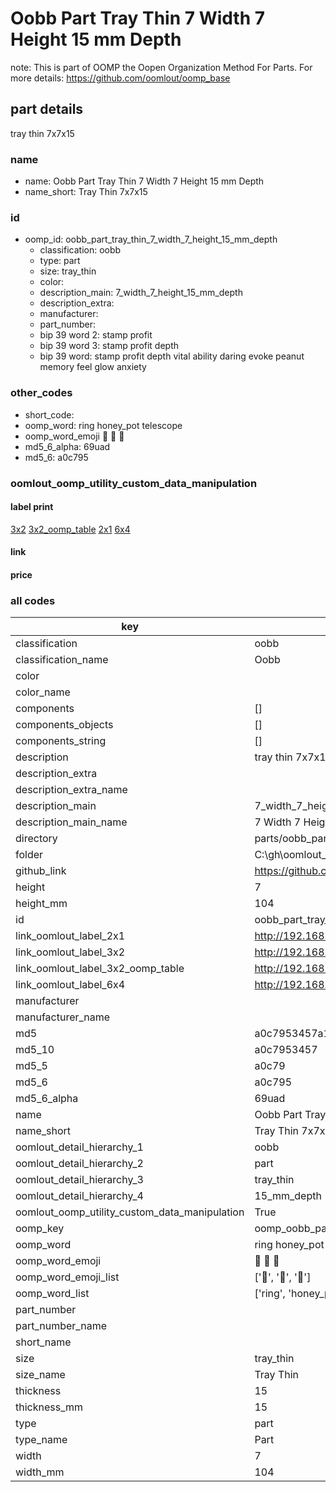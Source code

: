 # Oobb Part Tray Thin 7 Width 7 Height 15 mm Depth  

note: This is part of OOMP the Oopen Organization Method For Parts. For more details: https://github.com/oomlout/oomp_base

##  part details
  



tray thin 7x7x15



### name
* name: Oobb Part Tray Thin 7 Width 7 Height 15 mm Depth
* name_short: Tray Thin 7x7x15 
### id
* oomp_id: oobb_part_tray_thin_7_width_7_height_15_mm_depth
  * classification: oobb
  * type: part
  * size: tray_thin
  * color: 
  * description_main: 7_width_7_height_15_mm_depth
  * description_extra: 
  * manufacturer: 
  * part_number: 
  * bip 39 word 2: stamp profit
  * bip 39 word 3: stamp profit depth
  * bip 39 word: stamp profit depth vital ability daring evoke peanut memory feel glow anxiety

### other_codes
* short_code: 
* oomp_word: ring honey_pot telescope
* oomp_word_emoji :ring: :honey_pot: :telescope:
* md5_6_alpha: 69uad
* md5_6: a0c795






### oomlout_oomp_utility_custom_data_manipulation
#### label print
[3x2](http://192.168.1.245:1112/?label=oomp%2069uad)
[3x2_oomp_table](http://192.168.1.108:1112/?label=oomp%2069uad)
[2x1](http://192.168.1.242:1112/?label=oomp%2069uad)
[6x4](http://192.168.1.55:1112/?label=oomp%2069uad)    

#### link

                              

#### price







### all codes 
| key | value |  
| --- | --- |  
| classification | oobb |  
| classification_name | Oobb |  
| color |  |  
| color_name |  |  
| components | [] |  
| components_objects | [] |  
| components_string | [] |  
| description | tray thin 7x7x15 |  
| description_extra |  |  
| description_extra_name |  |  
| description_main | 7_width_7_height_15_mm_depth |  
| description_main_name | 7 Width 7 Height 15 mm Depth |  
| directory | parts/oobb_part_tray_thin_7_width_7_height_15_mm_depth |  
| folder | C:\gh\oomlout_oobb_version_4_generated_parts\parts\oobb_part_tray_thin_7_width_7_height_15_mm_depth |  
| github_link | https://github.com/oomlout/oomlout_oomp_part_src/tree/main/parts/oobb_part_tray_thin_7_width_7_height_15_mm_depth |  
| height | 7 |  
| height_mm | 104 |  
| id | oobb_part_tray_thin_7_width_7_height_15_mm_depth |  
| link_oomlout_label_2x1 | http://192.168.1.242:1112/?label=oomp%2069uad |  
| link_oomlout_label_3x2 | http://192.168.1.245:1112/?label=oomp%2069uad |  
| link_oomlout_label_3x2_oomp_table | http://192.168.1.108:1112/?label=oomp%2069uad |  
| link_oomlout_label_6x4 | http://192.168.1.55:1112/?label=oomp%2069uad |  
| manufacturer |  |  
| manufacturer_name |  |  
| md5 | a0c7953457a1e9c0de001f50766af6a3 |  
| md5_10 | a0c7953457 |  
| md5_5 | a0c79 |  
| md5_6 | a0c795 |  
| md5_6_alpha | 69uad |  
| name | Oobb Part Tray Thin 7 Width 7 Height 15 mm Depth |  
| name_short | Tray Thin 7x7x15  |  
| oomlout_detail_hierarchy_1 | oobb |  
| oomlout_detail_hierarchy_2 | part |  
| oomlout_detail_hierarchy_3 | tray_thin |  
| oomlout_detail_hierarchy_4 | 15_mm_depth |  
| oomlout_oomp_utility_custom_data_manipulation | True |  
| oomp_key | oomp_oobb_part_tray_thin_7_width_7_height_15_mm_depth |  
| oomp_word | ring honey_pot telescope |  
| oomp_word_emoji | :ring: :honey_pot: :telescope: |  
| oomp_word_emoji_list | [':ring:', ':honey_pot:', ':telescope:'] |  
| oomp_word_list | ['ring', 'honey_pot', 'telescope'] |  
| part_number |  |  
| part_number_name |  |  
| short_name |  |  
| size | tray_thin |  
| size_name | Tray Thin |  
| thickness | 15 |  
| thickness_mm | 15 |  
| type | part |  
| type_name | Part |  
| width | 7 |  
| width_mm | 104 |  
